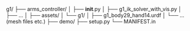 g1/
├── arms_controller/
│    ├── __init__.py
│    ├── g1_ik_solver_with_vis.py
│    ├── ...
│    ├── assets/
│         └── g1/
│             ├── g1_body29_hand14.urdf
│             └── ... (mesh files etc.)
├── demo/
├── setup.py
└── MANIFEST.in
